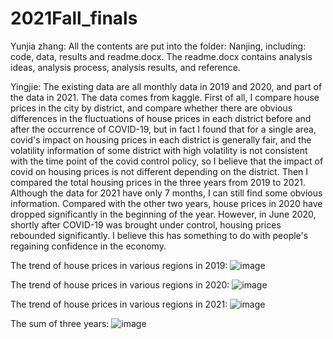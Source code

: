# 2021Fall_finals


Yunjia zhang:
All the contents are put into the folder: Nanjing, including: code, data, results and readme.docx. 
The readme.docx contains analysis ideas, analysis process, analysis results, and reference.


Yingjie: 
The existing data are all monthly data in 2019 and 2020, and part of the data in 2021. The data comes from kaggle. First of all, I compare house prices in the city by district, and compare whether there are obvious differences in the fluctuations of house prices in each district before and after the occurrence of COVID-19, but in fact I found that for a single area, covid's impact on housing prices in each district is generally fair, and the volatility information of some district with high volatility is not consistent with the time point of the covid control policy, so I believe that the impact of covid on housing prices is not different depending on the district.
Then I compared the total housing prices in the three years from 2019 to 2021. Although the data for 2021 have only 7 months, I can still find some obvious information. Compared with the other two years, house prices in 2020 have dropped significantly in the beginning of the year. However, in June 2020, shortly after COVID-19 was brought under control, housing prices rebounded significantly. I believe this has something to do with people's regaining confidence in the economy.

The trend of house prices in various regions in 2019:
![image](https://user-images.githubusercontent.com/32198970/145726163-a1008e52-fac7-4bf6-b4ec-a476ba927ad7.png)


The trend of house prices in various regions in 2020:
![image](https://user-images.githubusercontent.com/32198970/145726175-d0ebab8d-b56d-4a13-bab0-b87689534428.png)


The trend of house prices in various regions in 2021:
![image](https://user-images.githubusercontent.com/32198970/145726191-55d82a23-e025-4e84-966c-f4d230e0948b.png)


The sum of three years:
![image](https://user-images.githubusercontent.com/32198970/145726208-717edc8a-4395-4a55-a44b-9970a8af82b0.png)

